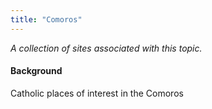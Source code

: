 ```yaml
---
title: "Comoros"
---
```



*A collection of sites associated with this topic.*

#### Background

Catholic places of interest in the Comoros


